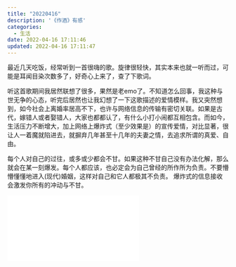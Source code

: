 ```yaml
---
title: "20220416"
description: '《作酒》有感'
categories:
  - 生活 
date: 2022-04-16 17:11:46
updated: 2022-04-16 17:11:47
---
```


  最近几天吃饭，经常听到一首很嗨的歌。旋律很轻快，其实本来也就一听而过，可能是耳闻目染次数多了，好奇心上来了，查了下歌词。  

  听这首歌期间我居然联想了很多，果然是老emo了。不知道怎么回事，我这种与世无争的心态，听完后居然也让我幻想了一下这歌描述的爱情模样。我又突然想到，如今社会上离婚率居高不下，也许与网络信息的传输有密切关联。如果是古代，嫁错人或者娶错人，大家也都都认了，有什么小打小闹都互相包含。而如今，生活压力不断增大，加上网络上爆炸式（至少效果是）的宣传爱情，对比显著，很让人一着魔就陷进去，就摒弃几年甚至十几年的夫妻之情，去追求所谓的真爱、自由。  

  每个人对自己的过往，或多或少都会不甘。如果这种不甘自己没有办法化解，那么就会在某一刻爆发。每个人都应该，也必定会为自己曾经的所作所为负责。不要懵懵懂懂地进入(现代)婚姻，这样对自己和它人都极其不负责。 爆炸式的信息接收会激发你所有的冲动与不甘。  

<iframe src="//player.bilibili.com/player.html?aid=211411097&bvid=BV1aa411y7u9&cid=505755578&page=1" scrolling="no" border="0" frameborder="no" framespacing="0" allowfullscreen="true"> </iframe>

